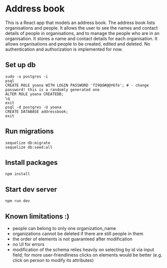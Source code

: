 # Address book
This is a React app that models an address book.
The address book lists organisations and people. It allows the user to see the names and contact details of
people in organisations, and to manage the people who are in an organisation. It stores a name and contact details for
each organisation. It allows organisations and people to be created, edited and deleted.
No authentication and authorization is implemented for now.

## Set up db
    sudo -u postgres -i
    psql
    CREATE ROLE yoana WITH LOGIN PASSWORD 'fI9Qd#@@Y6fe'; # - change password! this is a randomly generated one
    ALTER ROLE yoana CREATEDB;
    \q
    exit
    psql -d postgres -U yoana
    CREATE DATABASE addressbook;
    exit
## Run migrations
    sequelize db:migrate
    sequelize db:seed:all
## Install packages

`npm install`

## Start dev server

`npm run dev`

## Known limitations :)
- people can belong to only one organization_name
- organizations cannot be deleted if there are still people in them
- the order of elements is not guaranteed after modification
- no UI for errors
- modification of the schema relies heavily on selecting by id via input field; for more user-friendliness clicks on elements would be better (e.g. click on person to modify its attributes)
